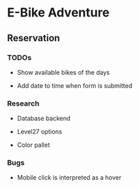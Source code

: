 # E-Bike Adventure

## Reservation

### TODOs

* Show available bikes of the days

* Add date to time when form is submitted

### Research

* Database backend

* Level27 options

* Color pallet

### Bugs

* Mobile click is interpreted as a hover
